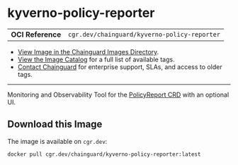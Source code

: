 <!--monopod:start-->
# kyverno-policy-reporter
| | |
| - | - |
| **OCI Reference** | `cgr.dev/chainguard/kyverno-policy-reporter` |


* [View Image in the Chainguard Images Directory](https://images.chainguard.dev/directory/image/kyverno-policy-reporter/overview).
* [View the Image Catalog](https://console.chainguard.dev/images/catalog) for a full list of available tags.
* [Contact Chainguard](https://www.chainguard.dev/chainguard-images) for enterprise support, SLAs, and access to older tags.

---
<!--monopod:end-->

<!--overview:start-->
Monitoring and Observability Tool for the [PolicyReport CRD](https://kyverno.github.io/policy-reporter/) with an optional UI.
<!--overview:end-->

<!--getting:start-->
## Download this Image
The image is available on `cgr.dev`:

```
docker pull cgr.dev/chainguard/kyverno-policy-reporter:latest
```
<!--getting:end-->

<!--body:start-->
<!--body:end-->
